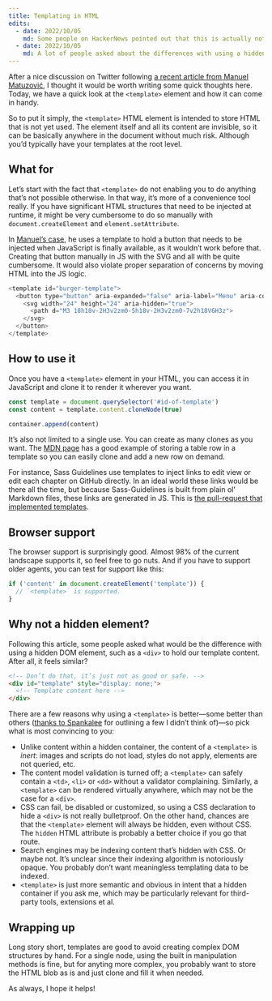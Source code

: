```yaml
---
title: Templating in HTML
edits:
  - date: 2022/10/05
    md: Some people on HackerNews pointed out that this is actually not “templating” the way Handlebars, Mustache, Twig or whatever else is. Okay? It’s just a title, that doesn’t invalidate the rest of the piece. 🤷‍♀️
  - date: 2022/10/05
    md: A lot of people asked about the differences with using a hidden DOM element (like a `<div>` for instance), so I added [a section about it](#why-not-a-hidden-element).
---
```


After a nice discussion on Twitter following [a recent article from Manuel Matuzović](https://web.dev/website-navigation/), I thought it would be worth writing some quick thoughts here. Today, we have a quick look at the `<template>` element and how it can come in handy.

So to put it simply, the `<template>` HTML element is intended to store HTML that is not yet used. The element itself and all its content are invisible, so it can be basically anywhere in the document without much risk. Although you’d typically have your templates at the root level.

## What for

Let’s start with the fact that `<template>` do not enabling you to do anything that’s not possible otherwise. In that way, it’s more of a convenience tool really. If you have significant HTML structures that need to be injected at runtime, it might be very cumbersome to do so manually with `document.createElement` and `element.setAttribute`.

In [Manuel’s case](https://web.dev/website-navigation/#adding-a-burger-button), he uses a template to hold a button that needs to be injected when JavaScript is finally available, as it wouldn’t work before that. Creating that button manually in JS with the SVG and all with be quite cumbersome. It would also violate proper separation of concerns by moving HTML into the JS logic.

```js
<template id="burger-template">
  <button type="button" aria-expanded="false" aria-label="Menu" aria-controls="mainnav">
    <svg width="24" height="24" aria-hidden="true">
      <path d="M3 18h18v-2H3v2zm0-5h18v-2H3v2zm0-7v2h18V6H3z">
    </svg>
  </button>
</template>
```

## How to use it

Once you have a `<template>` element in your HTML, you can access it in JavaScript and clone it to render it wherever you want.

```js
const template = document.querySelector('#id-of-template')
const content = template.content.cloneNode(true)

container.append(content)
```

It’s also not limited to a single use. You can create as many clones as you want. The [MDN page](https://developer.mozilla.org/en-US/docs/Web/HTML/Element/template) has a good example of storing a table row in a template so you can easily clone and add a new row on demand.

For instance, Sass Guidelines use templates to inject links to edit view or edit each chapter on GitHub directly. In an ideal world these links would be there all the time, but because Sass-Guidelines is built from plain ol’ Markdown files, these links are generated in JS. This is [the pull-request that implemented templates](https://github.com/KittyGiraudel/sass-guidelines/commit/03a5abb931026b5a4997fdf5ef43ba029e612d89).

## Browser support

The browser support is surprisingly good. Almost 98% of the current landscape supports it, so feel free to go nuts. And if you have to support older agents, you can test for support like this:

```js
if ('content' in document.createElement('template')) {
  // `<template>` is supported.
}
```

## Why not a hidden element?

Following this article, some people asked what would be the difference with using a hidden DOM element, such as a `<div>` to hold our template content. After all, it feels similar?

```html
<!-- Don’t do that, it’s just not as good or safe. -->
<div id="template" style="display: none;">
  <!-- Template content here -->
</div>
```

There are a few reasons why using a `<template>` is better—some better than others ([thanks to Spankalee](https://news.ycombinator.com/item?id=33089975) for outlining a few I didn’t think of)—so pick what is most convincing to you:

- Unlike content within a hidden container, the content of a `<template>` is _inert_: images and scripts do not load, styles do not apply, elements are not queried, etc.
- The content model validation is turned off; a `<template>` can safely contain a `<td>`, `<li>` or `<dd>` without a validator complaining. Similarly, a `<template>` can be rendered virtually anywhere, which may not be the case for a `<div>`.
- CSS can fail, be disabled or customized, so using a CSS declaration to hide a `<div>` is not really bulletproof. On the other hand, chances are that the `<template>` element will always be hidden, even without CSS. The `hidden` HTML attribute is probably a better choice if you go that route.
- Search engines may be indexing content that’s hidden with CSS. Or maybe not. It’s unclear since their indexing algorithm is notoriously opaque. You probably don’t want meaningless templating data to be indexed.
- `<template>` is just more semantic and obvious in intent that a hidden container if you ask me, which may be particularly relevant for third-party tools, extensions et al.

## Wrapping up

Long story short, templates are good to avoid creating complex DOM structures by hand. For a single node, using the built in manipulation methods is fine, but for anyting more complex, you probably want to store the HTML blob as is and just clone and fill it when needed.

As always, I hope it helps!
